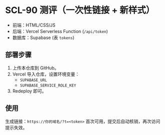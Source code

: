 # SCL-90 测评（一次性链接 + 新样式）

- 前端：HTML/CSS/JS
- 后端：Vercel Serverless Function (`/api/token`)
- 数据库：Supabase (表 `tokens`)

## 部署步骤
1. 上传本仓库到 GitHub。
2. Vercel 导入仓库，设置环境变量：
   - `SUPABASE_URL`
   - `SUPABASE_SERVICE_ROLE_KEY`
3. Redeploy 即可。

## 使用
生成链接：`https://你的域名/?t=<token>`
首次可用，提交后自动核销，再次访问提示失效。
